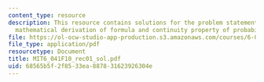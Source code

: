 ```yaml
---
content_type: resource
description: This resource contains solutions for the problem statements related to
  mathematical derivation of formula and continuity property of probabilities.
file: https://ol-ocw-studio-app-production.s3.amazonaws.com/courses/6-041-probabilistic-systems-analysis-and-applied-probability-fall-2010/68565b5f2f8533ea887831623926304e_MIT6_041F10_rec01_sol.pdf
file_type: application/pdf
resourcetype: Document
title: MIT6_041F10_rec01_sol.pdf
uid: 68565b5f-2f85-33ea-8878-31623926304e
---
```

